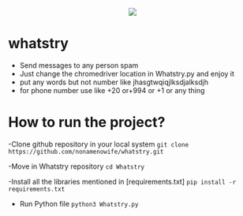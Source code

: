 <p align="center"><img src="https://www.zamanalwsl.net/CustomImage/get/700/500/6bcb091f30ac06d9b923e331.jpg"</img></p>




# whatstry
- Send messages to any person spam 
- Just change the chromedriver location in Whatstry.py and enjoy it
- put any words but not number like jhasgtwqiqjlksdjalksdjh
- for phone number use like +20 or+994 or +1 or any thing 
# How to run the project?
-Clone github repository in your local system `git clone https://github.com/nonamenowife/whatstry.git`

-Move in Whatstry repository  `cd Whatstry`

-Install all the libraries mentioned in [requirements.txt] `pip install -r requirements.txt`

- Run Python file  `python3 Whatstry.py`
